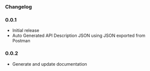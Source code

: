 ### Changelog

### 0.0.1
- Initial release 
- Auto Generated API Description JSON using JSON exported from Postman

### 0.0.2
- Generate and update documentation
 
 
